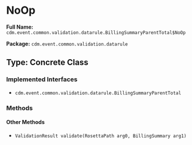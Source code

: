 # NoOp

**Full Name:** `cdm.event.common.validation.datarule.BillingSummaryParentTotal$NoOp`

**Package:** `cdm.event.common.validation.datarule`

## Type: Concrete Class

### Implemented Interfaces

- `cdm.event.common.validation.datarule.BillingSummaryParentTotal`

### Methods

#### Other Methods

- `ValidationResult validate(RosettaPath arg0, BillingSummary arg1)`

